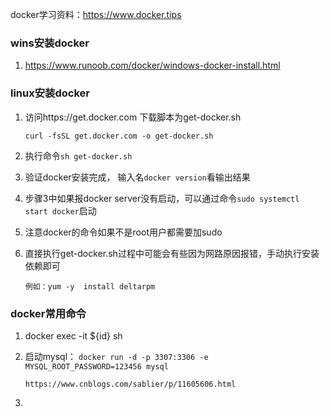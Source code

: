 docker学习资料：https://www.docker.tips

### wins安装docker

1. https://www.runoob.com/docker/windows-docker-install.html

### linux安装docker

1. 访问https://get.docker.com 下载脚本为get-docker.sh

   ```
   curl -fsSL get.docker.com -o get-docker.sh
   ```

2. 执行命令```sh get-docker.sh```

3. 验证docker安装完成， 输入名```docker version```看输出结果

4. 步骤3中如果报docker server没有启动，可以通过命令```sudo systemctl start docker```启动

5. 注意docker的命令如果不是root用户都需要加sudo

6. 直接执行get-docker.sh过程中可能会有些因为网路原因报错，手动执行安装依赖即可

   ```yum -y  install deltarpm 
   例如：yum -y  install deltarpm 
   ```


### docker常用命令

1. docker exec -it   ${id}   sh

2. 启动mysql： ```docker run -d -p 3307:3306 -e MYSQL_ROOT_PASSWORD=123456 mysql```

   ```
   https://www.cnblogs.com/sablier/p/11605606.html
   ```

3. 
